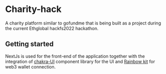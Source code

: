 # Charity-hack

A charity platform similar to gofundme that is being built as a project during the current Ethglobal hackfs2022 hackathon.

## Getting started 

NextJs is used for the front-end of the application together with the integration of [chakra-UI](https://chakra-ui.com/) component library for the UI and [Rainbow kit](https://www.rainbowkit.com/docs/introduction) for web3 wallet connection.


## 